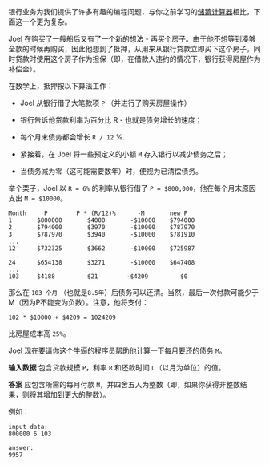 银行业务为我们提供了许多有趣的编程问题，与你之前学习的[储蓄计算器](https://www.codeabbey.com/index/task_view/savings-calculator)相比，下面这一个更为复杂。

Joel 在购买了一艘船后又有了一个新的想法 - 再买个房子。由于他不想等到凑够全款的时候再购买，因此他想到了抵押，从用来从银行贷款立即买下这个房子，同时贷款时使用这个房子作为担保（即，在借款人违约的情况下，银行获得房屋作为补偿金）。

在数学上，抵押按以下算法工作：

- Joel 从银行借了大笔款项 `P` （并进行了购买房屋操作）

- 银行告诉他贷款利率为百分比 R - 也就是债务增长的速度；

- 每个月末债务都会增长 `R / 12` %. 

- 紧接着，在 Joel 将一些预定义的小额 `M` 存入银行以减少债务之后；

- 当债务减为零（这可能需要数年）时，便视为已清偿债务。

举个栗子，Joel 以 `R = 6%` 的利率从银行借了 `P = $800,000`，他在每个月末原因支出 `M = $10000`。



    Month     P        P * (R/12)%      -M       new P
    1       $800000       $4000       -$10000    $794000
    2       $794000       $3970       -$10000    $787970
    3       $787970       $3940       -$10000    $781910
    ...
    12      $732325       $3662       -$10000    $725987
    ...
    24      $654138       $3271       -$10000    $647408
    ...
    103     $4188         $21        -$4209         $0

那么在 `103 个月` （也就是`8.5年`）后债务可以还清。当然，最后一次付款可能少于M（因为P不能变为负数）。注意，他将支付：

    102 * $10000 + $4209 = 1024209

比房屋成本高 `25%`。

Joel 现在要请你这个牛逼的程序员帮助他计算一下每月要还的债务 `M`。

**输入数据** 包含贷款规模 `P`，利率 `R` 和还款时间 `L`（以月为单位）的值。

**答案** 应包含所需的每月付款 `M`，并四舍五入为整数（即​​，如果你获得非整数结果，则将其增加到更大的整数）。

例如：

    input data:
    800000 6 103

    answer:
    9957